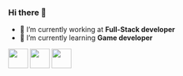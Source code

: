 ### Hi there 👋

- 🔭 I’m currently working at **Full-Stack developer**
- 🌱 I’m currently learning **Game developer**

[<img src="https://cdn0.iconfinder.com/data/icons/octicons/1024/mark-github-256.png" width="40" height="40">](https://github.com/lluancarlo)
[<img src="https://cdn4.iconfinder.com/data/icons/social-messaging-ui-color-shapes-2-free/128/social-linkedin-circle-512.png" width="40" height="40">](https://www.linkedin.com/in/luancarlosouza/)
[<img src="https://cdn4.iconfinder.com/data/icons/social-messaging-ui-color-shapes-2-free/128/social-instagram-new-circle-256.png" width="40" height="40">](https://www.instagram.com/luancarlo.souza/)
